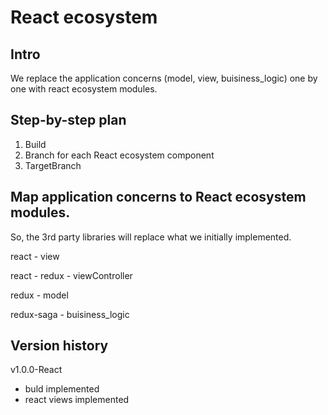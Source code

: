 # React ecosystem

## Intro

We replace the application concerns (model, view, buisiness_logic) one by one with react ecosystem modules.

## Step-by-step plan

1. Build
2. Branch for each React ecosystem component
3. TargetBranch

## Map application concerns to React ecosystem modules.

So, the 3rd party libraries will replace what we initially implemented.

react - view

react - redux - viewController

redux - model

redux-saga - buisiness_logic

## Version history

v1.0.0-React

* buld implemented
* react views implemented
